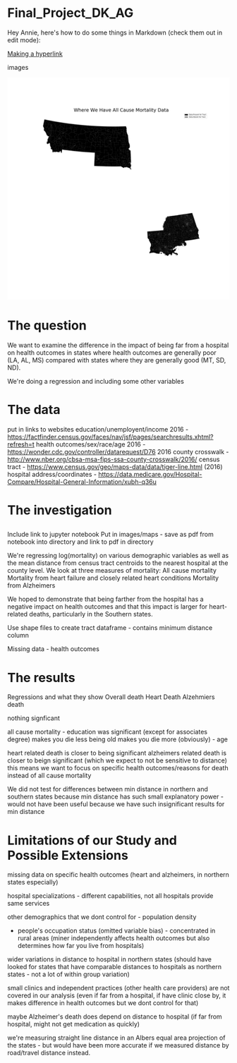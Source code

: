 # Final_Project_DK_AG
Hey Annie, here's how to do some things in Markdown (check them out in edit mode):

[Making a hyperlink](https://i.pinimg.com/736x/88/50/2b/88502b58b2ca3509be47473044fde8cc--wink-wink-adorable-animals.jpg)


images

<img src="https://github.com/axgao1/Final_Project_DK_AG/blob/master/All%20Cause%20Data%20Availability%20Map.png?raw=true">

# The question
We want to examine the difference in the impact of being far from a hospital on health outcomes in states where health outcomes are generally poor (LA, AL, MS) compared with states where they are generally good (MT, SD, ND).

We're doing a regression and including some other variables
# The data

put in links to websites
education/unemployent/income 2016 - https://factfinder.census.gov/faces/nav/jsf/pages/searchresults.xhtml?refresh=t
health outcomes/sex/race/age 2016 - https://wonder.cdc.gov/controller/datarequest/D76
2016 county crosswalk - http://www.nber.org/cbsa-msa-fips-ssa-county-crosswalk/2016/
census tract - https://www.census.gov/geo/maps-data/data/tiger-line.html (2016)
hospital address/coordinates - https://data.medicare.gov/Hospital-Compare/Hospital-General-Information/xubh-q36u

# The investigation
## 

Include link to jupyter notebook
Put in images/maps - save as pdf from notebook into directory and link to pdf in directory

We're regressing log(mortality) on various demographic variables as well as the mean distance from census tract centroids to the nearest hospital at the county level. We look at three measures of mortality:
All cause mortality
Mortality from heart failure and closely related heart conditions
Mortality from Alzheimers


We hoped to demonstrate that being farther from the hospital has a negative impact on health outcomes and that this impact is larger for heart-related deaths, particularly in the Southern states.

Use shape files to create tract dataframe - contains minimum distance column

Missing data - health outcomes


# The results

Regressions and what they show
Overall death
Heart Death
Alzehmiers death

nothing signficant

all cause mortality - education was significant (except for associates degree) makes you die less
being old makes you die more (obviously) - age

heart related death is closer to being significant 
alzheimers related death is closer to beign significant (which we expect to not be sensitive to distance)
this means we want to focus on specific health outcomes/reasons for death instead of all cause mortality

We did not test for differences between min distance in northern and southern states because min distance has such small explanatory power - would not have been useful because we have such insignificant results for min distance

# Limitations of our Study and Possible Extensions

missing data on specific health outcomes (heart and alzheimers, in northern states especially)

hospital specializations - different capabilities, not all hospitals provide same services

other demographics that we dont control for - population density
  - people's occupation status (omitted variable bias) - concentrated in rural areas 
   (miner independently affects health outcomes but also determines how far you live from hospitals)

wider variations in distance to hospital in northern states (should have looked for states that have comparable distances to hospitals as northern states - not a lot of within group variation)

small clinics and independent practices (other health care providers) are not covered in our analysis (even if far from a hospital, if have clinic close by, it makes difference in health outcomes but we dont control for that)

maybe Alzheimer's death does depend on distance to hospital (if far from hospital, might not get medication as quickly)

we're measuring straight line distance in an Albers equal area projection of the states - but would have been more accurate if we measured distance by road/travel distance instead.

